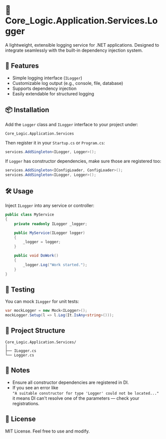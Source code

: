 ﻿# 📝 Core_Logic.Application.Services.Logger

A lightweight, extensible logging service for .NET applications. Designed to integrate seamlessly with the built-in dependency injection system.

## 🚀 Features

- Simple logging interface (`ILogger`)
- Customizable log output (e.g., console, file, database)
- Supports dependency injection
- Easily extendable for structured logging

## 📦 Installation

Add the `Logger` class and `ILogger` interface to your project under:

```
Core_Logic.Application.Services
```

Then register it in your `Startup.cs` or `Program.cs`:

```csharp
services.AddSingleton<ILogger, Logger>();
```

If `Logger` has constructor dependencies, make sure those are registered too:

```csharp
services.AddSingleton<IConfigLoader, ConfigLoader>();
services.AddSingleton<ILogger, Logger>();
```

## 🛠️ Usage

Inject `ILogger` into any service or controller:

```csharp
public class MyService
{
    private readonly ILogger _logger;

    public MyService(ILogger logger)
    {
        _logger = logger;
    }

    public void DoWork()
    {
        _logger.Log("Work started.");
    }
}
```

## 🧪 Testing

You can mock `ILogger` for unit tests:

```csharp
var mockLogger = new Mock<ILogger>();
mockLogger.Setup(l => l.Log(It.IsAny<string>()));
```

## 📁 Project Structure

```
Core_Logic.Application.Services/
│
├── ILogger.cs
└── Logger.cs
```

## 📌 Notes

- Ensure all constructor dependencies are registered in DI.
- If you see an error like  
  `"A suitable constructor for type 'Logger' could not be located..."`  
  it means DI can't resolve one of the parameters — check your registrations.

## 📄 License

MIT License. Feel free to use and modify.

```